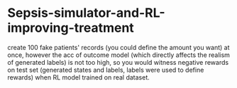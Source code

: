 # Sepsis-simulator-and-RL-improving-treatment
create 100 fake patients' records (you could define the amount you want) at once, however the acc of outcome model (which directly affects the realism of generated labels) is not too high,
so you would witness negative rewards on test set (generated states and labels, labels were used to define rewards) when RL model trained on real dataset.

